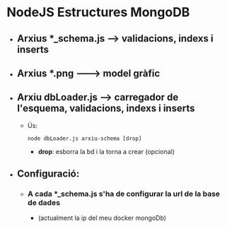 # NodeJS Estructures MongoDB

* ## Arxius *_schema.js -->  validacions, indexs i inserts
* ## Arxius *.png ---> model gràfic
* ## Arxiu dbLoader.js -->  carregador de l'esquema, validacions, indexs i inserts
  * Ús: 
    
        node dbLoader.js arxiu-schema [drop]
    * __drop__: esborra la bd i la torna a crear (opcional)
* ## Configuració:
  * ### A cada *_schema.js s'ha de configurar la url de la base de dades
    * (actualment la ip del meu docker mongoDb)